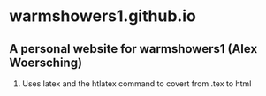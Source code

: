 # warmshowers1.github.io

## A personal website for warmshowers1 (Alex Woersching)

1.  Uses latex and the htlatex command to covert from .tex to html
